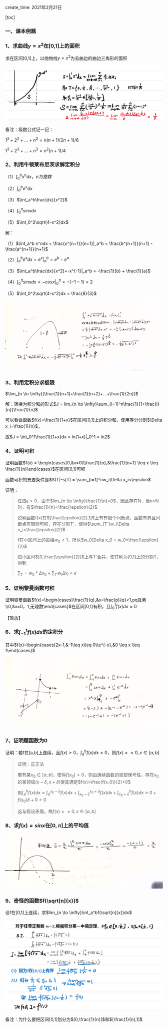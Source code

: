 create_time: 2021年2月21日

[toc]

### 一、课本例题

### 1、求曲线$y=x^2$在[0,1]上的面积

求在区间[0,1]上，以抛物线$y=x^2$为去曲边的曲边三角形的面积

![image-20210221150349804](.\images\定积分1.jpg)

备注：级数公式记一记：

$1^2+2^2+...+n^2=n(n+1)(2n+1)/6$

$1^3+2^3+...+n^3=n^2(n+1)/4$



### 2、利用牛顿莱布尼茨求解定积分

（1）$\int_a^b x^ndx，n为整数$

（2）$\int_a^be^xdx$

（3）$\int_a^b\frac{dx}{x^2}$

（4）$\int_0^{\pi}sinxdx$

（5）$\int_0^2\sqrt{4-x^2}dx$

解：

（1）$\int_a^b x^ndx = \frac{x^{n+1}}{n+1}|_a^b =  \frac{b^{n+1}}{n+1} -  \frac{a^{n+1}}{n+1}$

（2）$\int_a^be^xdx = e^x|_a^b = e^b - e^a$

（3）$\int_a^b\frac{dx}{x^2}=-x^{-1}|_a^b = -\frac{1}{b} + \frac{1}{a}$

（4）$\int_0^{\pi}sinxdx = -cosx|_0^{\pi} = -(-1-1)=2$

（5）$\int_0^2\sqrt{4-x^2}dx = \frac{8}{3}$

![](.\images\定积分2.jpg)

### 3、利用定积分求极限

$\lim_{n \to \infty}(\frac{1}{n+1}+\frac{1}{n+2}+...+\frac{1}{2n})$

解：转换为积分和的形式$J = lim_{n \to \infty}\sum_{i=1}^n\frac{1}{1+\frac{i}{n}}\frac{1}{n}$

可以看做函数$f(x)=\frac{1}{1+x}$在区间[0,1]上的积分和，使用等分分割$\Delta x_i=\frac{1}{n}$，

故$J = \int_0^1\frac{1}{1+x}dx = ln(1+x)|_0^1 = ln2$



### 4、证明可积

证明函数$f(x) = \begin{cases}0,&x=0\\\frac{1}{n},&\frac{1}{n+1} \leq x \leq \frac{1}{n}\end{cases}$在区间[0,1]可积

函数可积的充要条件是$S(T)-s(T) = \sum_{i=1}^nw_i\Delta x_i<\epsilon$

证明：

> 任取$\epsilon>0$，由于$lim_{n \to \infty}\frac{1}{n}=0$，因此存在N，当n>N时，有$\frac{1}{n}<\frac{\epsilon}{2}$
>
> 说明函数f(x)在$[\frac{\epsilon}{2},1]$上有有限个间断点，函数有界且间断点有限则可积，存在分割T’，使得$\sum_{T'}w_i\Delta x_i<\frac{\epsilon}{2}$
>
> f在小区间上的振幅$w_0<1$，所以$w_0\Delta x_0 = w_0*\frac{\epsilon}{2}$
>
> 把小区间$[0,\frac{\epsilon}{2}]$上与T‘合并，使其称为[0,1]上的分割T，得到
>
> $\sum_T = w_0*\Delta x_0 + \sum_{T'}w_i\Delta x_i <\epsilon$



### 5、证明黎曼函数可积

证明黎曼函数$f(x)=\begin{cases}\frac{1}{q},&x=\frac{p}{q}<1,pq互素\\0,&x=0，1,无理数\end{cases}$在区间[0,1]有积，且$\int_0^1f(x)dx=0$

【暂放】



### 6、求$\int_{-1}^1f(x)dx$的定积分

其中$f(x)=\begin{cases}2x-1,&-1\leq x\leq 0\\e^{-x},&0 \leq x \leq 1\end{cases}$

![](.\images\定积分3.jpg)



### 7、证明题函数为0

证明：若f在[a,b]上连续，且$f(x) \geq 0$，$\int_a^b f(x)dx=0$，则$f(x)==0,x \in [a,b]$

>  证明：反正法
>
> 若有某$x_0 \in [a,b]$，使得$f(x_0)>0$，则由连续函数的局部保号性，存在$x_0$的某领域$(x-\delta,x+\delta)$使其满足$f(x)>\frac{f(x_0)}{2}>0$
>
> 则$\int_a^b f(x)dx=\int_a^{x_0-\delta} f(x)dx + \int_{x_0-\delta}^{x_0+\delta} f(x)dx + \int_{x_0+\delta}^b f(x)dx \geq 0 + f(x_0)\delta + 0 >0$
>
> 这与假设矛盾，故$f(x)==0,x \in [a,b]$



### 8、求$f(x)=sinx$在$[0,\pi]$上的平均值

![](.\images\定积分4.jpg)



### 9、奇怪的函数$f(\sqrt[n]{x})$

设f在[0,1]上连续，求$lim_{n \to \infty}\int_a^bf(\sqrt[n]{x})dx$

![image-20210228141626464](.\images\定积分5.jpg)

备注：为什么要把区间[0,1]划分为$[0,\frac{1}{n}]$和$[\frac{1}{n},1]$

